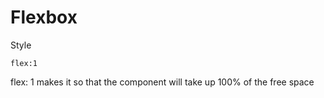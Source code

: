 # Flexbox

Style

	flex:1

flex: 1 makes it so that the component will take up 100% of the free space